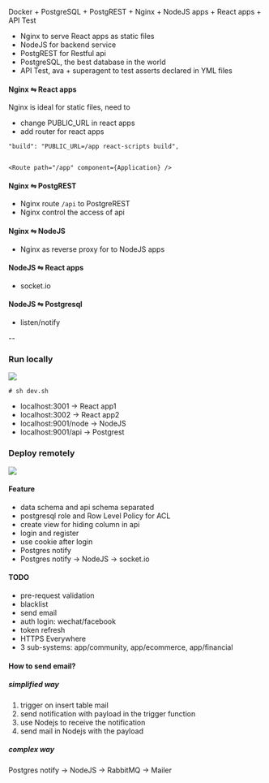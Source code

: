 Docker + PostgreSQL + PostgREST + Nginx + NodeJS apps + React apps + API Test

- Nginx to serve React apps as static files
- NodeJS for backend service
- PostgREST for Restful api
- PostgreSQL, the best database in the world
- API Test, ava + superagent to test asserts declared in YML files

#### Nginx ⇋ React apps

Nginx is ideal for static files, need to

  - change PUBLIC_URL in react apps
  - add router for react apps

```
"build": "PUBLIC_URL=/app react-scripts build",


<Route path="/app" component={Application} />
```

#### Nginx ⇋ PostgREST

- Nginx route `/api` to PostgreREST
- Nginx control the access of api

#### Nginx ⇋ NodeJS

- Nginx as reverse proxy for to NodeJS apps

#### NodeJS ⇋ React apps

- socket.io

#### NodeJS ⇋ Postgresql

- listen/notify

--

### Run locally

![](structure_local.jpg)

```
# sh dev.sh
```

- localhost:3001 -> React app1
- localhost:3002 -> React app2
- localhost:9001/node -> NodeJS
- localhost:9001/api -> Postgrest

### Deploy remotely

![](structure.jpg)

#### Feature

- data schema and api schema separated
- postgresql role and Row Level Policy for ACL
- create view for hiding column in api
- login and register
- use cookie after login
- Postgres notify
- Postgres notify -> NodeJS -> socket.io

#### TODO

- pre-request validation
- blacklist
- send email
- auth login: wechat/facebook
- token refresh
- HTTPS Everywhere
- 3 sub-systems: app/community, app/ecommerce, app/financial

#### How to send email?

##### simplified way

1. trigger on insert table mail
2. send notification with payload in the trigger function
3. use Nodejs to receive the notification
4. send mail in Nodejs with the payload

##### complex way

Postgres notify -> NodeJS -> RabbitMQ -> Mailer
